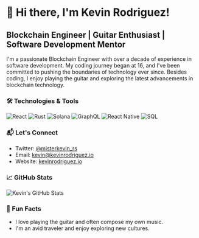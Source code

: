 # 👋 Hi there, I'm Kevin Rodriguez!

## Blockchain Engineer | Guitar Enthusiast | Software Development Mentor

I'm a passionate Blockchain Engineer with over a decade of experience in software development. My coding journey began at 16, and I've been committed to pushing the boundaries of technology ever since. Besides coding, I enjoy playing the guitar and exploring the latest advancements in blockchain technology.

### 🛠 Technologies & Tools
![React](https://img.shields.io/badge/-React-black?style=flat-square&logo=react)
![Rust](https://img.shields.io/badge/-Rust-black?style=flat-square&logo=rust)
![Solana](https://img.shields.io/badge/-Solana-black?style=flat-square&logo=solana)
![GraphQL](https://img.shields.io/badge/-GraphQL-black?style=flat-square&logo=graphql)
![React Native](https://img.shields.io/badge/-React%20Native-black?style=flat-square&logo=react)
![SQL](https://img.shields.io/badge/-SQL-black?style=flat-square&logo=postgresql)

### 📬 Let's Connect
- Twitter: [@misterkevin_rs](https://twitter.com/misterkevin_rs)
- Email: [kevin@kevinrodriguez.io](mailto:_@kevinrodriguez.io)
- Website: [kevinrodriguez.io](https://kevinrodriguez.io)

### 📈 GitHub Stats
![Kevin's GitHub Stats](https://github-readme-stats.vercel.app/api?username=kevinrodriguez-io&show_icons=true&theme=dark)

### 🎸 Fun Facts
- I love playing the guitar and often compose my own music.
- I'm an avid traveler and enjoy exploring new cultures.

